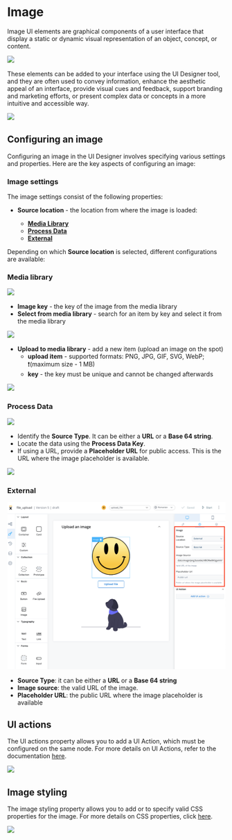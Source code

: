 # Image

Image UI elements are graphical components of a user interface that display a static or dynamic visual representation of an object, concept, or content. 

![](https://s3.eu-west-1.amazonaws.com/docx.flowx.ai/building-blocks/ui-designer/image_general.png)

These elements can be added to your interface using the UI Designer tool, and they are often used to convey information, enhance the aesthetic appeal of an interface, provide visual cues and feedback, support branding and marketing efforts, or present complex data or concepts in a more intuitive and accessible way.

![](https://s3.eu-west-1.amazonaws.com/docx.flowx.ai/building-blocks/ui-designer/image_generic.png)

## Configuring an image

Configuring an image in the UI Designer involves specifying various settings and properties. Here are the key aspects of configuring an image:

### Image settings

The image settings consist of the following properties:

* **Source location** - the location from where the image is loaded:

    * [**Media Library**](#media-library)
    * [**Process Data**](#process-data)
    * [**External**](#external)
        
Depending on which **Source location** is selected, different configurations are available:


### Media library

![](https://s3.eu-west-1.amazonaws.com/docx.flowx.ai/building-blocks/ui-designer/image_media_library1.png)

* **Image key** - the key of the image from the media library
* **Select from media library** - search for an item by key and select it from the media library

![](https://s3.eu-west-1.amazonaws.com/docx.flowx.ai/building-blocks/ui-designer/search_item_by_key.png)

* **Upload to media library** - add a new item (upload an image on the spot)
    * **upload item** - supported formats: PNG, JPG, GIF, SVG, WebP; ❗️(maximum size - 1 MB)
    * **key** - the key must be unique and cannot be changed afterwards

![](https://s3.eu-west-1.amazonaws.com/docx.flowx.ai/building-blocks/ui-designer/upload_to_media_lib.png)

### Process Data

![](https://s3.eu-west-1.amazonaws.com/docx.flowx.ai/building-blocks/ui-designer/process_data.gif)

- Identify the **Source Type**. It can be either a **URL** or a **Base 64 string**.
- Locate the data using the **Process Data Key**.
- If using a URL, provide a **Placeholder URL** for public access. This is the URL where the image placeholder is available.

![](https://s3.eu-west-1.amazonaws.com/docx.flowx.ai/building-blocks/ui-designer/process_data_img.png)

### External

![](../img/image_external.png)

- **Source Type**: it can be either a **URL** or a **Base 64 string**
- **Image source**: the valid URL of the image.
- **Placeholder URL**: the public URL where the image placeholder is available

## UI actions

The UI actions property allows you to add a UI Action, which must be configured on the same node. For more details on UI Actions, refer to the documentation [here](../ui-actions).

![](https://s3.eu-west-1.amazonaws.com/docx.flowx.ai/building-blocks/ui-designer/image_ui_actions.png#center)


## Image styling

The image styling property allows you to add or to specify valid CSS properties for the image. For more details on CSS properties, click [here](../../ui-designer/ui-designer.md#styling).

![](https://s3.eu-west-1.amazonaws.com/docx.flowx.ai/building-blocks/ui-designer/image_styling.png)


